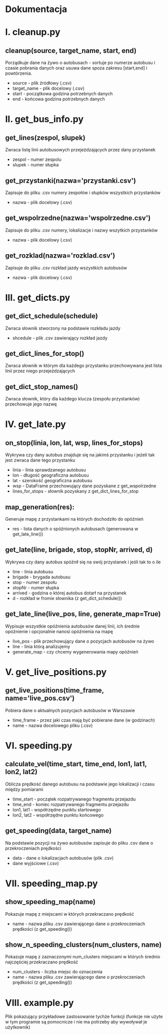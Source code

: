 # Dokumentacja

# I. cleanup.py
## cleanup(source, target_name, start, end)
Porządkuje dane na żywo o autobusach - sortuje po numerze autobusu i czasie pobrania danych
oraz usuwa dane spoza zakresu [start,end] i powtórzenia.
- source - plik źródłowy (.csv)
- target_name - plik docelowy (.csv)
- start - początkowa godzina potrzebnych danych
- end - końcowa godzina potrzebnych danych

# II. get_bus_info.py
## get_lines(zespol, slupek)
Zwraca listę linii autobusowych przejeżdzających przez dany przystanek
- zespol - numer zespolu
- slupek - numer słupka

## get_przystanki(nazwa='przystanki.csv')
Zapisuje do pliku .csv numery zespołów i słupków wszystkich przystanków
- nazwa - plik docelowy (.csv)

## get_wspolrzedne(nazwa='wspolrzedne.csv')
Zapisuje do pliku .csv numery, lokalizacje i nazwy wszytkich przystanków
- nazwa - plik docelowy (.csv)

## get_rozklad(nazwa='rozklad.csv')
Zapisuje do pliku .csv rozkład jazdy wszystkich autobusów
- nazwa - plik docelowy (.csv)

# III. get_dicts.py
## get_dict_schedule(schedule)
Zwraca słownik stworzony na podstawie rozkładu jazdy

- shcedule - plik .csv zawierający rozkład jazdy

## get_dict_lines_for_stop()
Zwraca słownik w którym dla każdego przystanku przechowywana jest lista linii przez niego przejeżdzających

## get_dict_stop_names()
Zwraca słownik, który dla każdego klucza (zespołu przystanków) przechowuje jego nazwę

# IV. get_late.py

## on_stop(linia, lon, lat, wsp, lines_for_stops)
Wykrywa czy dany autobus znajduje się na jakimś przystanku i jeżeli tak jest zwraca dane tego przystanku

- linia - linia sprawdzanego autobusu
- lon - długość geograficzna autobusu
- lat - szerokość geograficzna autobusu
- wsp - DataFrame przechowujący dane pozyskane z get_wspolrzedne
- lines_for_stops - słownik pozyskany z get_dict_lines_for_stop

## map_generation(res):
Generuje mapę z przystankami na których dochodziło do opóźnień

- res - lista danych o spóźnionych autobusach (generowana w get_late_line())

## get_late(line, brigade, stop, stopNr, arrived, d)
Wykrywa czy dany autobus spóźnił się na swój przystanek i jeśli tak to o ile
- line - linia autobusu
- brigade - brygada autobusu
- stop - numer zespołu
- stopNr - numer słupka
- arrived - godzina o której autobus dotarł na przystanek
- d - rozkład w fromie słownika (z get_dict_schedule())
## get_late_line(live_pos, line, generate_map=True)
Wypisuje wszystkie opóźnienia autobusów danej linii, ich średnie opóźnienie i opcjonalnie nanosi opóźnienia na mapę
- live_pos - plik przechowujący dane o pozycjach autobusów na żywo
- line - linia którą analizujemy
- generate_map - czy chcemy wygenerowania mapy opóźnień


# V. get_live_positions.py
## get_live_positions(time_frame, name='live_pos.csv')
Pobiera dane o aktualnych pozycjach autobusów w Warszawie
- time_frame - przez jaki czas mają być pobierane dane (w godzinach)
- name - nazwa docelowego pliku (.csv)

# VI. speeding.py
## calculate_vel(time_start, time_end, lon1, lat1, lon2, lat2)
Oblicza prędkość danego autobusu na podstawie jego lokalizacji i czasu między pomiarami
- time_start - początek rozpatrywanego fragmentu przejazdu
- time_end - koniec rozpatrywanego fragmentu przejazdu
- lon1, lat1 - współrzędne punktu startowego
- lon2, lat2 - współrzędne punktu końcowego

## get_speeding(data, target_name)
Na podstawie pozycji na żywo autobusów zapisuje do pliku .csv dane o przekroczeniach prędkości
- data - dane o lokalizacjach autobusów (plik .csv)
- dane wyjściowe (.csv)

# VII. speeding_map.py
## show_speeding_map(name)
Pokazuje mapę z miejscami w których przekraczano prędkość
- name - nazwa pliku .csv zawierającego dane o przekroczeniach prędkości (z get_speeding())
## show_n_speeding_clusters(num_clusters, name)
Pokazuje mapę z zaznaczonymi num_clusters miejscami w których średnio najczęściej przekraczano prędkość
- num_clusters - liczba miejsc do oznaczenia
- name - nazwa pliku .csv zawierającego dane o przekroczeniach prędkości (z get_speeding())

# VIII. example.py
Plik pokazujący przykładowe zastosowanie tychże funkcji (funkcje nie użyte w tym programie
są pomocnicze i nie ma potrzeby aby wywoływał je użytkownik)